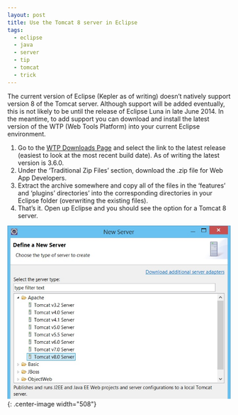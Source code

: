 ```yaml
---
layout: post
title: Use the Tomcat 8 server in Eclipse
tags:
  - eclipse
  - java
  - server
  - tip
  - tomcat
  - trick
---
```

The current version of Eclipse (Kepler as of writing) doesn’t natively support version 8 of the Tomcat server. Although support will be added eventually, this is not likely to be until the release of Eclipse Luna in late June 2014. In the meantime, to add support you can download and install the latest version of the WTP (Web Tools Platform) into your current Eclipse environment.

  1. Go to the [WTP Downloads Page][1] and select the link to the latest release (easiest to look at the most recent build date). As of writing the latest version is 3.6.0.
  1. Under the ‘Traditional Zip Files’ section, download the .zip file for Web App Developers.
  1. Extract the archive somewhere and copy all of the files in the ‘features’ and ‘plugins’ directories’ into the corresponding directories in your Eclipse folder (overwriting the existing files).
  1. That’s it. Open up Eclipse and you should see the option for a Tomcat 8 server.

![Tomcat 8 Server in Eclipse](/images/2014/tomcat8.jpg){: .center-image width="508"}

 [1]: http://download.eclipse.org/webtools/downloads/